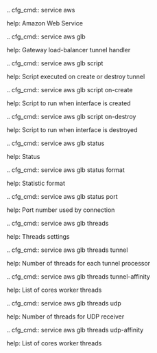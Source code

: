.. cfg_cmd:: service aws

help: Amazon Web Service

.. cfg_cmd:: service aws glb

help: Gateway load-balancer tunnel handler

.. cfg_cmd:: service aws glb script

help: Script executed on create or destroy tunnel

.. cfg_cmd:: service aws glb script on-create

help: Script to run when interface is created

.. cfg_cmd:: service aws glb script on-destroy

help: Script to run when interface is destroyed

.. cfg_cmd:: service aws glb status

help: Status

.. cfg_cmd:: service aws glb status format

help: Statistic format

.. cfg_cmd:: service aws glb status port

help: Port number used by connection

.. cfg_cmd:: service aws glb threads

help: Threads settings

.. cfg_cmd:: service aws glb threads tunnel

help: Number of threads for each tunnel processor

.. cfg_cmd:: service aws glb threads tunnel-affinity

help: List of cores worker threads

.. cfg_cmd:: service aws glb threads udp

help: Number of threads for UDP receiver

.. cfg_cmd:: service aws glb threads udp-affinity

help: List of cores worker threads

